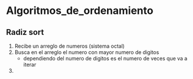 # Algoritmos_de_ordenamiento
## Radiz sort
1. Recibe un arreglo de numeros (sistema octal)
2. Busca en el arreglo el numero con mayor numero de digitos
   - dependiendo del numero de digitos es el numero de veces que va a iterar
3. 
